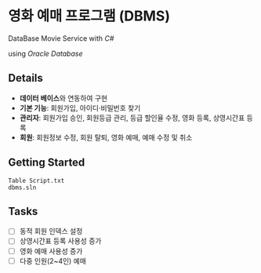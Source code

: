 # 영화 예매 프로그램 (DBMS)
DataBase Movie Service with *C#*

using *Oracle Database*

## Details
- **데이터 베이스**와 연동하여 구현
- **기본 기능**: 회원가입, 아이디·비밀번호 찾기
- **관리자**: 회원가입 승인, 회원등급 관리, 등급 할인율 수정, 영화 등록, 상영시간표 등록
- **회원**: 회원정보 수정, 회원 탈퇴, 영화 예매, 예매 수정 및 취소

## Getting Started
```
Table Script.txt
dbms.sln
```

## Tasks
- [ ] 동적 회원 인덱스 설정
- [ ] 상영시간표 등록 사용성 증가
- [ ] 영화 예매 사용성 증가
- [ ] 다중 인원(2~4인) 예매
